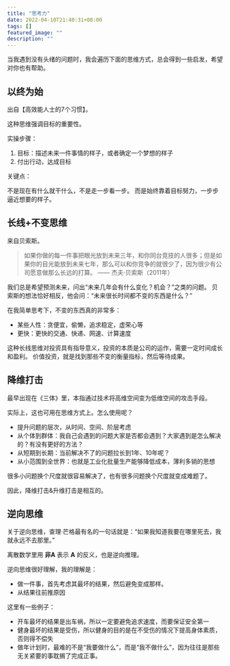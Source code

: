```yaml
---
title: "思考力"
date: 2022-04-10T21:40:31+08:00
tags: []
featured_image: ""
description: ""
---
```


当我遇到没有头绪的问题时，我会遍历下面的思维方式，总会得到一些启发，希望对你也有帮助。

## 以终为始

出自【高效能人士的7个习惯】。

这种思维强调目标的重要性。

实操步骤：

1. 目标：描述未来一件事情的样子，或者确定一个梦想的样子
2. 付出行动，达成目标

关键点：

不是现在有什么就干什么，不是走一步看一步。
而是始终靠着目标努力，一步步逼近想要的样子。

## 长线+不变思维

来自贝索斯。

> 如果你做的每一件事把眼光放到未来三年，和你同台竞技的人很多；但是如果你的目光能放到未来七年，那么可以和你竞争的就很少了，因为很少有公司愿意做那么长远的打算。
> —— 杰夫·贝索斯（2011年）

我们总是希望预测未来，问出“未来几年会有什么变化？机会？”之类的问题。
贝索斯的想法恰好相反，他会问：“未来很长时间都不变的东西是什么？”

在我简单思考下，不变的东西真的非常多：

* 某些人性：贪便宜，偷懒，追求稳定，虚荣心等
* 更快：更快的交通、快递、网速、计算速度

这种长线思维对投资具有指导意义，投资的本质是公司的运作，需要一定时间成长和盈利。
价值投资，就是找到那些不变的衡量指标，然后等待成果。

## 降维打击

最早出现在《三体》里，本指通过技术将高维空间变为低维空间的攻击手段。

实际上，这也可用在思维方式上。怎么使用呢？

* 提升问题的层次，从时间、空间、阶层考虑
* 从个体到群体：我自己会遇到的问题大家是否都会遇到？大家遇到是怎么解决的？有没有更好的方法？
* 从短期到长期：当前解决不了的问题拉长到1年、10年呢？
* 从小范围到全世界：也就是工业化批量生产能够降低成本，薄利多销的思想

很多小问题换个尺度就很容易解决了，也有很多问题换个尺度就变成难题了。

因此，降维打击&升维打击是相互的。

## 逆向思维

关于逆向思维，查理·芒格最有名的一句话就是：“如果我知道我要在哪里死去，我就永远不去那里。”

离散数学里用 **非A** 表示 **A** 的反义，也是逆向推理。

逆向思维很好理解，我的理解是：

* 做一件事，首先考虑其最坏的结果，然后避免变成那样。
* 从结果往前推原因

这里有一些例子：

* 开车最坏的结果是出车祸，所以一定要避免追求速度，而要保证安全第一
* 健身最坏的结果是受伤，所以健身的目的是在不受伤的情况下提高身体素质，否则得不偿失
* 做年计划时，最难的不是“我要做什么”，而是“我不做什么”，因为往往是那些无关紧要的事耽搁了完成正事。



